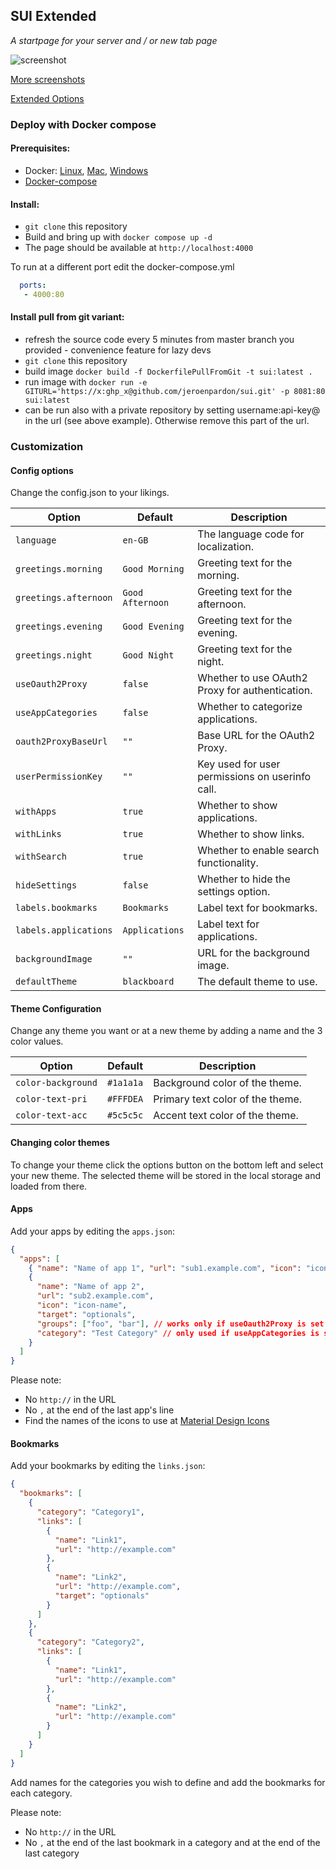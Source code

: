 ## SUI Extended

_A startpage for your server and / or new tab page_

![screenshot](https://i.imgur.com/J4d7Q3D.png)

[More screenshots](https://imgur.com/a/FDVRIyw)

[Extended Options](https://imgur.com/a/69CwxxW)

### Deploy with Docker compose

#### Prerequisites:

- Docker: [Linux](https://docs.docker.com/install/linux/docker-ce/debian/), [Mac](https://hub.docker.com/editions/community/docker-ce-desktop-mac), [Windows](https://hub.docker.com/editions/community/docker-ce-desktop-windows)
- [Docker-compose](https://docs.docker.com/compose/install/)

#### Install:

- `git clone` this repository
- Build and bring up with `docker compose up -d`
- The page should be available at `http://localhost:4000`

To run at a different port edit the docker-compose.yml
```yaml
  ports:
   - 4000:80
```

#### Install pull from git variant:

- refresh the source code every 5 minutes from master branch you provided - convenience feature for lazy devs
- `git clone` this repository
- build image `docker build -f DockerfilePullFromGit -t sui:latest .`
- run image with `docker run -e GITURL='https://x:ghp_x@github.com/jeroenpardon/sui.git' -p 8081:80 sui:latest`
- can be run also with a private repository by setting username:api-key@ in the url (see above example). Otherwise remove this part of the url.

### Customization

#### Config options

Change the config.json to your likings.

| Option                | Default          | Description                                     |
| --------------------- | ---------------- | ----------------------------------------------- |
| `language`            | `en-GB`          | The language code for localization.             |
| `greetings.morning`   | `Good Morning`   | Greeting text for the morning.                  |
| `greetings.afternoon` | `Good Afternoon` | Greeting text for the afternoon.                |
| `greetings.evening`   | `Good Evening`   | Greeting text for the evening.                  |
| `greetings.night`     | `Good Night`     | Greeting text for the night.                    |
| `useOauth2Proxy`      | `false`          | Whether to use OAuth2 Proxy for authentication. |
| `useAppCategories`    | `false`          | Whether to categorize applications.             |
| `oauth2ProxyBaseUrl`  | `""`             | Base URL for the OAuth2 Proxy.                  |
| `userPermissionKey`   | `""`             | Key used for user permissions on userinfo call. |
| `withApps`            | `true`           | Whether to show applications.                   |
| `withLinks`           | `true`           | Whether to show links.                          |
| `withSearch`          | `true`           | Whether to enable search functionality.         |
| `hideSettings`        | `false`          | Whether to hide the settings option.            |
| `labels.bookmarks`    | `Bookmarks`      | Label text for bookmarks.                       |
| `labels.applications` | `Applications`   | Label text for applications.                    |
| `backgroundImage`     | `""`             | URL for the background image.                   |
| `defaultTheme`        | `blackboard`     | The default theme to use.                       |

#### Theme Configuration

Change any theme you want or at a new theme by adding a name and the 3 color values.

| Option             | Default   | Description                      |
| ------------------ | --------- | -------------------------------- |
| `color-background` | `#1a1a1a` | Background color of the theme.   |
| `color-text-pri`   | `#FFFDEA` | Primary text color of the theme. |
| `color-text-acc`   | `#5c5c5c` | Accent text color of the theme.  |

#### Changing color themes

To change your theme click the options button on the bottom left and select your new theme. The selected theme will be stored in the local storage and loaded from there.

#### Apps

Add your apps by editing the `apps.json`:

```json
{
  "apps": [
    { "name": "Name of app 1", "url": "sub1.example.com", "icon": "icon-name" },
    {
      "name": "Name of app 2",
      "url": "sub2.example.com",
      "icon": "icon-name",
      "target": "optionals",
      "groups": ["foo", "bar"], // works only if useOauth2Proxy is set to true
      "category": "Test Category" // only used if useAppCategories is set to true
    }
  ]
}
```

Please note:

- No `http://` in the URL
- No `,` at the end of the last app's line
- Find the names of the icons to use at [Material Design Icons](https://materialdesignicons.com/)

#### Bookmarks

Add your bookmarks by editing the `links.json`:

```json
{
  "bookmarks": [
    {
      "category": "Category1",
      "links": [
        {
          "name": "Link1",
          "url": "http://example.com"
        },
        {
          "name": "Link2",
          "url": "http://example.com",
          "target": "optionals"
        }
      ]
    },
    {
      "category": "Category2",
      "links": [
        {
          "name": "Link1",
          "url": "http://example.com"
        },
        {
          "name": "Link2",
          "url": "http://example.com"
        }
      ]
    }
  ]
}
```

Add names for the categories you wish to define and add the bookmarks for each category.

Please note:

- No `http://` in the URL
- No `,` at the end of the last bookmark in a category and at the end of the last category
